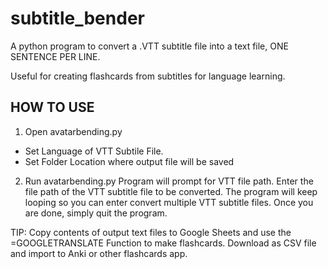 # subtitle_bender
A python program to convert a .VTT subtitle file into a text file, ONE SENTENCE PER LINE. 

Useful for creating flashcards from subtitles for language learning.

## HOW TO USE

1. Open avatarbending.py
- Set Language of VTT Subtile File.
- Set Folder Location where output file will be saved

2. Run avatarbending.py
Program will prompt for VTT file path. Enter the file path of the VTT subtitle file to be converted. The program will keep looping so you can enter convert multiple VTT subtitle files. Once you are done, simply quit the program.

TIP: Copy contents of output text files to Google Sheets and use the =GOOGLETRANSLATE Function to make flashcards. Download as CSV file and import to Anki or other flashcards app.
